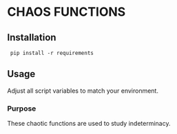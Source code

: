 # CHAOS FUNCTIONS
## Installation

<code> pip install -r requirements </code>

## Usage

Adjust all script variables to match your environment. 

### Purpose

These chaotic functions are used to study indeterminacy. 
